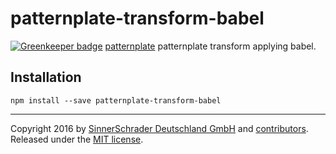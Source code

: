 # patternplate-transform-babel

[![Greenkeeper badge](https://badges.greenkeeper.io/sinnerschrader/patternplate-transform-babel.svg)](https://greenkeeper.io/)
[patternplate](/sinnerschrader/patternplate) patternplate transform applying babel.

## Installation
```shell
npm install --save patternplate-transform-babel
```

---
Copyright 2016 by [SinnerSchrader Deutschland GmbH](https://github.com/sinnerschrader) and [contributors](./graphs/contributors). Released under the [MIT license]('./license.md').
